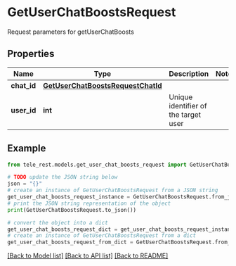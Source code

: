 # GetUserChatBoostsRequest

Request parameters for getUserChatBoosts

## Properties

Name | Type | Description | Notes
------------ | ------------- | ------------- | -------------
**chat_id** | [**GetUserChatBoostsRequestChatId**](GetUserChatBoostsRequestChatId.md) |  | 
**user_id** | **int** | Unique identifier of the target user | 

## Example

```python
from tele_rest.models.get_user_chat_boosts_request import GetUserChatBoostsRequest

# TODO update the JSON string below
json = "{}"
# create an instance of GetUserChatBoostsRequest from a JSON string
get_user_chat_boosts_request_instance = GetUserChatBoostsRequest.from_json(json)
# print the JSON string representation of the object
print(GetUserChatBoostsRequest.to_json())

# convert the object into a dict
get_user_chat_boosts_request_dict = get_user_chat_boosts_request_instance.to_dict()
# create an instance of GetUserChatBoostsRequest from a dict
get_user_chat_boosts_request_from_dict = GetUserChatBoostsRequest.from_dict(get_user_chat_boosts_request_dict)
```
[[Back to Model list]](../README.md#documentation-for-models) [[Back to API list]](../README.md#documentation-for-api-endpoints) [[Back to README]](../README.md)


